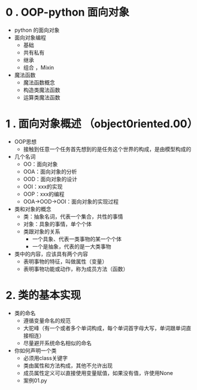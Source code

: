 # 0 . OOP-python 面向对象
- python 的面向对象
- 面向对象编程
    - 基础
    - 共有私有
    - 继承
    - 组合 ，Mixin
- 魔法函数
    - 魔法函数概念
    - 构造类魔法函数
    - 运算类魔法函数


# 1 . 面向对象概述 （object0riented.00）
- OOP思想
    - 接触到任意一个任务首先想到的是任务这个世界的构成，是由模型构成的
- 几个名词
    - OO：面向对象
    - OOA：面向对象的分析
    - OOD：面向对象的设计
    - OOI：xxx的实现
    - OOP：xxx的编程
    - OOA->OOD->OOI：面向对象的实现过程 
- 类和对象的概念
    - 类：抽象名词，代表一个集合，共性的事情
    - 对象：具象的事情，单个个体
    - 类跟对象的关系
        - 一个具象、代表一类事物的某一个个体
        - 一个是抽象，代表的是一大类事物
- 类中的内容，应该具有两个内容
    - 表明事物的特征，叫做属性（变量）
    - 表明事物功能或动作，称为成员方法（函数）

# 2. 类的基本实现
- 类的命名
    - 遵循变量命名的规范
    - 大驼峰（有一个或者多个单词构成，每个单词首字母大写，单词跟单词直接相连）
    - 尽量避开系统命名相似的命名
- 你如何声明一个类
    - 必须用class关键字
    - 类由属性和方法构成，其他不允许出现
    - 成员属性定义可以直接使用变量赋值，如果没有值，许使用None
    - 案例01.py    